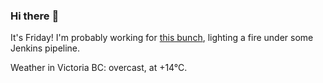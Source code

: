 ### Hi there :wave:

It's Friday! I'm probably working for [this bunch](https://github.com/kohofinancial), lighting a fire under some Jenkins pipeline.

Weather in Victoria BC: overcast, at +14°C.
